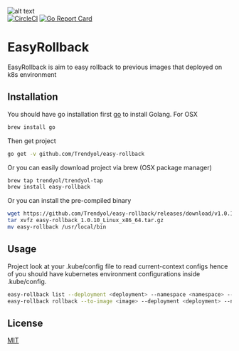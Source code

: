 ![alt text](https://img.icons8.com/nolan/2x/time-machine.png)  <br/>
[![CircleCI](https://circleci.com/gh/Trendyol/kubectl-easy-rollback/tree/master.svg?style=svg)](https://circleci.com/gh/Trendyol/easy-rollback/tree/master)
[![Go Report Card](https://goreportcard.com/badge/github.com/Trendyol/easy-rollback)](https://goreportcard.com/report/github.com/Trendyol/easy-rollback)

# EasyRollback

EasyRollback is aim to easy rollback to previous images that  deployed on k8s environment
## Installation

You should have go installation first [go](https://golang.org/dl/) to install Golang.
For OSX

```bash
brew install go
```
Then get project

```bash
go get -v github.com/Trendyol/easy-rollback
```

Or you can easily download project via brew (OSX package manager)
```bash
brew tap trendyol/trendyol-tap
brew install easy-rollback
```

Or you can install the pre-compiled binary
```bash
wget https://github.com/Trendyol/easy-rollback/releases/download/v1.0.10/easy-rollback_1.0.10_Linux_x86_64.tar.gz
tar xvfz easy-rollback_1.0.10_Linux_x86_64.tar.gz
mv easy-rollback /usr/local/bin
```

## Usage
Project look at your .kube/config file to read current-context configs hence of you should have kubernetes environment configurations inside .kube/config.

```bash
easy-rollback list --deployment <deployment> --namespace <namespace> --> Will list all of your previous deployed images.
easy-rollback rollback --to-image <image> --deployment <deployment> --namespace <namespace> --> Will rolback your deployment to given image.
```

## License
[MIT](https://choosealicense.com/licenses/mit/)
